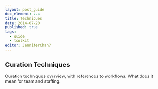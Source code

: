 ```yaml
---
layout: post_guide
doc_element: 7.4
title: Techniques
date: 2014-07-20
published: true
tags:
  - guide
  - toolkit
editor: JenniferChan7
---
```


## Curation Techniques
Curation techniques overview, with references to workflows. What does it mean for team and staffing.